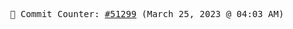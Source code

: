 <p align="center">
    <samp>
        📮 Commit Counter: <a href="https://github.com/Javascript-void0/Javascript-void0/commits/main">#51299</a> (March 25, 2023 @ 04:03 AM)
    </samp>
</p>